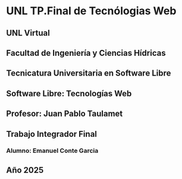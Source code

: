 # UNL TP.Final de Tecnólogias Web

## UNL Virtual

## Facultad de Ingeniería y Ciencias Hídricas

## Tecnicatura Universitaria en Software Libre

## Software Libre: Tecnologías Web

## Profesor: Juan Pablo Taulamet

## Trabajo Integrador  Final

### Alumno: Emanuel Conte Garcia

## Año 2025
